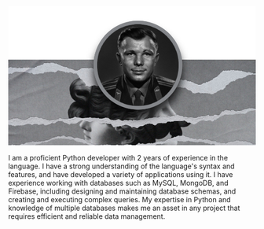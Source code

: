 <img src="banner.png" />

I am a proficient Python developer with 2 years of experience in the language. I have a strong understanding of the language's syntax and features, and have developed a variety of applications using it. I have experience working with databases such as MySQL, MongoDB, and Firebase, including designing and maintaining database schemas, and creating and executing complex queries. My expertise in Python and knowledge of multiple databases makes me an asset in any project that requires efficient and reliable data management.
